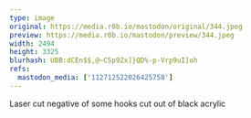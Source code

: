 ```yaml
---
type: image
original: https://media.r0b.io/mastodon/original/344.jpeg
preview: https://media.r0b.io/mastodon/preview/344.jpeg
width: 2494
height: 3325
blurhash: UBB:dCEn$$,@~C5p9Zx]}QD%-p-Vrp9uI]oh
refs:
  mastodon_media: ['112712522026425758']
---
```


Laser cut negative of some hooks cut out of black acrylic 
